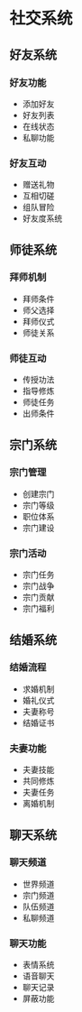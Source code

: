 # 社交系统

## 好友系统

### 好友功能
- 添加好友
- 好友列表
- 在线状态
- 私聊功能

### 好友互动
- 赠送礼物
- 互相切磋
- 组队冒险
- 好友度系统

## 师徒系统

### 拜师机制
- 拜师条件
- 师父选择
- 拜师仪式
- 师徒关系

### 师徒互动
- 传授功法
- 指导修炼
- 师徒任务
- 出师条件

## 宗门系统

### 宗门管理
- 创建宗门
- 宗门等级
- 职位体系
- 宗门建设

### 宗门活动
- 宗门任务
- 宗门战争
- 宗门贡献
- 宗门福利

## 结婚系统

### 结婚流程
- 求婚机制
- 婚礼仪式
- 夫妻称号
- 结婚证书

### 夫妻功能
- 夫妻技能
- 共同修炼
- 夫妻任务
- 离婚机制

## 聊天系统

### 聊天频道
- 世界频道
- 宗门频道
- 队伍频道
- 私聊频道

### 聊天功能
- 表情系统
- 语音聊天
- 聊天记录
- 屏蔽功能
